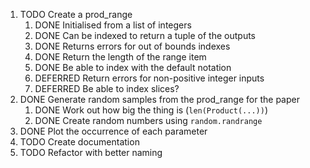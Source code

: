   1. TODO Create a prod_range
     1. DONE Initialised from a list of integers
     2. DONE Can be indexed to return a tuple of the outputs
     3. DONE Returns errors for out of bounds indexes
     4. DONE Return the length of the range item
     5. DONE Be able to index with the default notation
     6. DEFERRED Return errors for non-positive integer inputs
     7. DEFERRED Be able to index slices?
  2. DONE Generate random samples from the prod_range for the paper
     1. DONE Work out how big the thing is (`len(Product(...))`)
     2. DONE Create random numbers using `random.randrange`
  3. DONE Plot the occurrence of each parameter
  4. TODO Create documentation
  5. TODO Refactor with better naming
